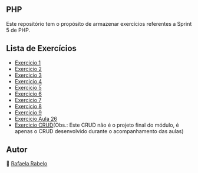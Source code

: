 ## PHP
Este repositório tem o propósito de armazenar exercícios referentes a Sprint 5 de PHP.

## Lista de Exercícios
- [Exercicio 1](https://github.com/rafaelarbz/beacademy-devstart-introducaoaophp/blob/main/exercicios/exercicio1.php)
- [Exercicio 2](https://github.com/rafaelarbz/beacademy-devstart-introducaoaophp/blob/main/exercicios/exercicio2.php)
- [Exercicio 3](https://github.com/rafaelarbz/beacademy-devstart-introducaoaophp/blob/main/exercicios/exercicio3.php)
- [Exercicio 4](https://github.com/rafaelarbz/beacademy-devstart-introducaoaophp/blob/main/exercicios/exercicio4.php)
- [Exercicio 5](https://github.com/rafaelarbz/beacademy-devstart-introducaoaophp/blob/main/exercicios/exercicio5.php)
- [Exercicio 6](https://github.com/rafaelarbz/beacademy-devstart-introducaoaophp/blob/main/exercicios/exercicio6.php)
- [Exercicio 7](https://github.com/rafaelarbz/beacademy-devstart-introducaoaophp/blob/main/exercicios/exercicio7.php)
- [Exercicio 8](https://github.com/rafaelarbz/beacademy-devstart-introducaoaophp/blob/main/exercicios/exercicio8.php)
- [Exercicio 9](https://github.com/rafaelarbz/beacademy-devstart-introducaoaophp/blob/main/exercicios/exercicio9.php)
- [Exercicio Aula 26](https://github.com/rafaelarbz/beacademy-devstart-introducaoaophp/tree/main/exercicios/aula26)
- [Exercicio CRUD](https://github.com/rafaelarbz/beacademy-devstart-introducaoaophp/tree/main/crud)(Obs.: Este CRUD não é o projeto final do módulo, é apenas o CRUD desenvolvido durante o acompanhamento das aulas)

## Autor
👻 [Rafaela Rabelo](https://linkedin.com/in/rafaelarsouza)
